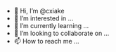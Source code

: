 - 👋 Hi, I’m @cxiake
- 👀 I’m interested in ...
- 🌱 I’m currently learning ...
- 💞️ I’m looking to collaborate on ...
- 📫 How to reach me ...

<!---
cxiake/cxiake is a ✨ special ✨ repository because its `README.md` (this file) appears on your GitHub profile.
You can click the Preview link to take a look at your changes.
--->
